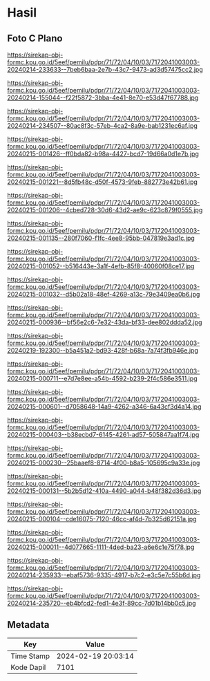 # Hasil

## Foto C Plano

https://sirekap-obj-formc.kpu.go.id/5eef/pemilu/pdpr/71/72/04/10/03/7172041003003-20240214-233633--7beb6baa-2e7b-43c7-9473-ad3d57475cc2.jpg

https://sirekap-obj-formc.kpu.go.id/5eef/pemilu/pdpr/71/72/04/10/03/7172041003003-20240214-155044--f22f5872-3bba-4e41-8e70-e53d47f67788.jpg

https://sirekap-obj-formc.kpu.go.id/5eef/pemilu/pdpr/71/72/04/10/03/7172041003003-20240214-234507--80ac8f3c-57eb-4ca2-8a9e-bab1231ec6af.jpg

https://sirekap-obj-formc.kpu.go.id/5eef/pemilu/pdpr/71/72/04/10/03/7172041003003-20240215-001426--ff0bda82-b98a-4427-bcd7-19d66a0d1e7b.jpg

https://sirekap-obj-formc.kpu.go.id/5eef/pemilu/pdpr/71/72/04/10/03/7172041003003-20240215-001221--8d5fb48c-d50f-4573-9feb-882773e42b61.jpg

https://sirekap-obj-formc.kpu.go.id/5eef/pemilu/pdpr/71/72/04/10/03/7172041003003-20240215-001206--4cbed728-30d6-43d2-ae9c-623c879f0555.jpg

https://sirekap-obj-formc.kpu.go.id/5eef/pemilu/pdpr/71/72/04/10/03/7172041003003-20240215-001135--280f7060-f1fc-4ee8-95bb-047819e3ad1c.jpg

https://sirekap-obj-formc.kpu.go.id/5eef/pemilu/pdpr/71/72/04/10/03/7172041003003-20240215-001052--b516443e-3a1f-4efb-85f8-40060f08ce17.jpg

https://sirekap-obj-formc.kpu.go.id/5eef/pemilu/pdpr/71/72/04/10/03/7172041003003-20240215-001032--d5b02a18-48ef-4269-a13c-79e3409ea0b6.jpg

https://sirekap-obj-formc.kpu.go.id/5eef/pemilu/pdpr/71/72/04/10/03/7172041003003-20240215-000936--bf56e2c6-7e32-43da-bf33-dee802ddda52.jpg

https://sirekap-obj-formc.kpu.go.id/5eef/pemilu/pdpr/71/72/04/10/03/7172041003003-20240219-192300--b5a451a2-bd93-428f-b68a-7a74f3fb946e.jpg

https://sirekap-obj-formc.kpu.go.id/5eef/pemilu/pdpr/71/72/04/10/03/7172041003003-20240215-000711--e7d7e8ee-a54b-4592-b239-2f4c586e3511.jpg

https://sirekap-obj-formc.kpu.go.id/5eef/pemilu/pdpr/71/72/04/10/03/7172041003003-20240215-000601--d7058648-14a9-4262-a346-6a43cf3d4a14.jpg

https://sirekap-obj-formc.kpu.go.id/5eef/pemilu/pdpr/71/72/04/10/03/7172041003003-20240215-000403--b38ecbd7-6145-4261-ad57-505847aa1f74.jpg

https://sirekap-obj-formc.kpu.go.id/5eef/pemilu/pdpr/71/72/04/10/03/7172041003003-20240215-000230--25baaef8-8714-4f00-b8a5-105695c9a33e.jpg

https://sirekap-obj-formc.kpu.go.id/5eef/pemilu/pdpr/71/72/04/10/03/7172041003003-20240215-000131--5b2b5d12-410a-4490-a044-b48f382d36d3.jpg

https://sirekap-obj-formc.kpu.go.id/5eef/pemilu/pdpr/71/72/04/10/03/7172041003003-20240215-000104--cde16075-7120-46cc-af4d-7b325d62151a.jpg

https://sirekap-obj-formc.kpu.go.id/5eef/pemilu/pdpr/71/72/04/10/03/7172041003003-20240215-000011--4d077665-1111-4ded-ba23-a6e6c1e75f78.jpg

https://sirekap-obj-formc.kpu.go.id/5eef/pemilu/pdpr/71/72/04/10/03/7172041003003-20240214-235933--ebaf5736-9335-4917-b7c2-e3c5e7c55b6d.jpg

https://sirekap-obj-formc.kpu.go.id/5eef/pemilu/pdpr/71/72/04/10/03/7172041003003-20240214-235720--eb4bfcd2-fed1-4e3f-89cc-7d01b14bb0c5.jpg


## Metadata

| Key        | Value               |
| ---------- | ------------------- |
| Time Stamp | 2024-02-19 20:03:14 |
| Kode Dapil | 7101                |



